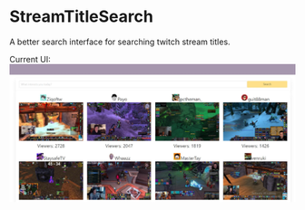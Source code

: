# StreamTitleSearch
A better search interface for searching twitch stream titles.

Current UI:
!['UI as of Feb 7, 2022'](https://raw.githubusercontent.com/gslowski/AdvancedStreamSearch/main/Images/UI-Feb7.jpg)
